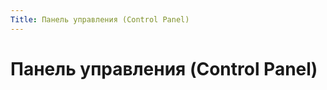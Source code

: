 ```yaml
---
Title: Панель управления (Control Panel)
---
```



Панель управления (Control Panel)
=================================
